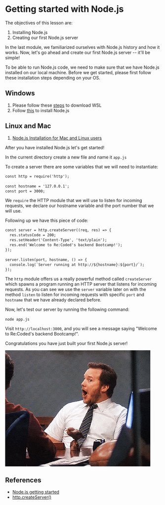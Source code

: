 # Getting started with Node.js
The objectives of this lesson are:
1. Installing Node.js
2. Creating our first Node.js server

In the last module, we familiarized ourselves with Node.js history and how it works. Now, let's go ahead and create our first Node.js server -- it'll be simple!

To be able to run Node.js code, we need to make sure that we have Node.js installed on our local machine. Before we get started, please first follow these installation steps depending on your OS.

## Windows
1. Please follow these [steps](https://docs.microsoft.com/en-us/windows/wsl/install) to download WSL
2. Follow [this](https://docs.microsoft.com/en-us/windows/dev-environment/javascript/nodejs-on-wsl) to install Node.js

## Linux and Mac
1. [Node.js Installation for Mac and Linux users](https://nodejs.org/en/download/)

After you have installed Node.js let's get started!

In the current directory create a new file and name it `app.js`

To create a server there are some variables that we will need to instantiate:
```
const http = require('http');

const hostname = '127.0.0.1';
const port = 3000;
```
We `require` the HTTP module that we will use to listen for incoming requests, we declare our hostname variable and the port number that we will use.

Following up we have this piece of code:

```
const server = http.createServer((req, res) => {
  res.statusCode = 200;
  res.setHeader('Content-Type', 'text/plain');
  res.end('Welcome to Re:Coded's backend Bootcamp!');
});

server.listen(port, hostname, () => {
  console.log(`Server running at http://${hostname}:${port}/`);
});
```
The `http` module offers us a really powerful method called `createServer` which spawns a program running an HTTP server that listens for incoming requests. As you can see we use the `server` variable later on with the method `listen` to listen for incoming requests with specific `port` and `hostname` that we have already declared before.

Now, let's test our server by running the following command:

`node app.js`

Visit `http://localhost:3000`, and you will see a message saying "Welcome to Re:Coded's backend Bootcamp!".

Congratulations you have just built your first Node.js server!

![Wow gif](/assets/wow.gif)

## References
- [Node.js getting started](https://nodejs.org/en/docs/guides/getting-started-guide/)
- [http.createServer()](https://www.w3schools.com/nodejs/met_http_createserver.asp)
